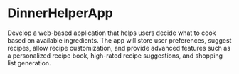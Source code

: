 # DinnerHelperApp
Develop a web-based application that helps users decide what to cook based on available ingredients. The app will store user preferences, suggest recipes, allow recipe customization, and provide advanced features such as a personalized recipe book, high-rated recipe suggestions, and shopping list generation.
